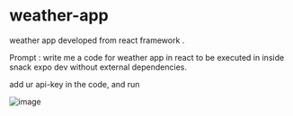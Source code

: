 # weather-app
weather app developed from react framework .

Prompt : write me a code for weather app in react to be executed in inside snack expo  dev without external dependencies.

add ur api-key in the code, and run 

![image](https://github.com/user-attachments/assets/ed52d5e4-81f9-4437-b77b-0563acf55e33)
